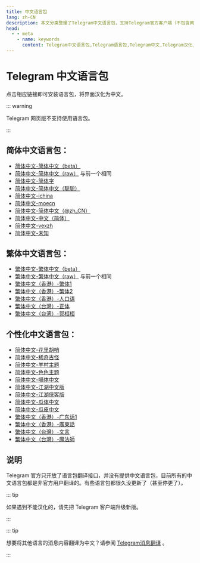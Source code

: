 ```yaml
---
title: 中文语言包
lang: zh-CN
description: 本文分类整理了Telegram中文语言包，支持Telegram官方客户端（不包含网页版）和部分第三方客户端。点击相应链接即可安装语言包，将界面汉化为中文。访问TGwiki - Telegram知识库，了解更多Telegram使用技巧。
head:
  - - meta
    - name: keywords
      content: Telegram中文语言包,Telegram语言包,Telegram中文,Telegram汉化,TG中文语言包,TG语言包,TG中文,TG汉化,电报中文语言包,电报语言包,电报中文,电报汉化,Telegram设置,TGwiki,Telegram知识库
---
```


# Telegram 中文语言包

点击相应链接即可安装语言包，将界面汉化为中文。

::: warning

Telegram 网页版不支持使用语言包。

:::

## 简体中文语言包：

- [简体中文-简体中文（beta）](https://t.me/setlanguage/zh-hans-beta)
- [简体中文-简体中文（raw）](https://t.me/setlanguage/zh-hans-raw) 与前一个相同
- [简体中文-简体字](https://t.me/setlanguage/jiantizi)
- [简体中文-简体中文（聪聪）](https://t.me/setlanguage/zhcncc)
- [简体中文-ichina](https://t.me/setlanguage/ichina)
- [简体中文-moecn](https://t.me/setlanguage/moecn)
- [简体中文-简体中文（@zh_CN）](https://t.me/setlanguage/classic-zh-cn)
- [简体中文-中文（简体）](https://t.me/setlanguage/classic-zh)
- [简体中文-vexzh](https://t.me/setlanguage/vexzh)
- [简体中文-未知](https://t.me/setlanguage/cnsimplified)

## 繁体中文语言包：

- [繁体中文-繁体中文（beta）](https://t.me/setlanguage/zh-hant-beta)
- [繁体中文-繁体中文（raw）](https://t.me/setlanguage/zh-hant-raw) 与前一个相同
- [繁体中文（香港）-繁体1](https://t.me/setlanguage/hongkong)
- [繁体中文（香港）-繁体2](https://t.me/setlanguage/zhhant-hk)
- [繁体中文（香港）-人口语](https://t.me/setlanguage/hongkonger)
- [繁体中文（台灣）-正体](https://t.me/setlanguage/taiwan)
- [繁体中文（台湾）-郭桓桓](https://t.me/setlanguage/zhong-taiwan-traditional)

## 个性化中文语言包：

- [简体中文-花里胡哨](https://t.me/setlanguage/qingwa)
- [简体中文-稀奇古怪](https://t.me/setlanguage/xiaowa)
- [简体中文-羊村主题](https://t.me/setlanguage/wayang) 
- [简体中文-色色主题](https://t.me/setlanguage/ydorz)
- [简体中文-喵体中文](https://t.me/setlanguage/meowcn) 
- [简体中文-江湖中文版](https://t.me/setlanguage/jianghu) 
- [简体中文-江湖侠客版](https://t.me/setlanguage/baoku)
- [简体中文-瓜体中文](https://t.me/setlanguage/duang-zh-cn) 
- [简体中文-瓜皮中文](https://t.me/setlanguage/duangr-zhcn)
- [繁体中文（香港）-广东话1](https://t.me/setlanguage/zhhkpb1)
- [繁体中文（香港）-廣東話](https://t.me/setlanguage/cantonese)
- [繁体中文（台灣）-文言](https://t.me/setlanguage/chinese-ancient)
- [繁体中文（台灣）-魔法師](https://t.me/setlanguage/encha)

## 说明

Telegram 官方只开放了语言包翻译接口，并没有提供中文语言包，目前所有的中文语言包都是非官方用户翻译的。有些语言包都很久没更新了（甚至停更了）。

::: tip

如果遇到不能汉化的，请先把 Telegram 客户端升级新版。

:::

::: tip

想要将其他语言的消息内容翻译为中文？请参阅 [Telegram消息翻译](/tgwiki/translate) 。

:::